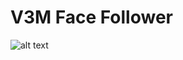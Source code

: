 # V3M Face Follower

![alt text](https://github.com/matthew-ardi/V3M-face-follower/blob/master/media/48x36.png)
